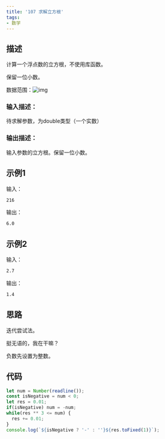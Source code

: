 ```yaml
---
title: '107 求解立方根'
tags:
- 数学
---
```


## 描述

计算一个浮点数的立方根，不使用库函数。

保留一位小数。



数据范围：![img](https://www.nowcoder.com/equation?tex=%7Cval%7C%20%5Cle%2020%20%5C)

### 输入描述：

待求解参数，为double类型（一个实数）

### 输出描述：

输入参数的立方根。保留一位小数。

## 示例1

输入：

```bash
216
```



输出：

```bash
6.0
```



## 示例2

输入：

```bash
2.7
```



输出：

```bash
1.4
```

## 思路

迭代尝试法。

挺无语的，我在干嘛？

负数先设置为整数。

## 代码

```js
let num = Number(readline());
const isNegative = num < 0;
let res = 0.01;
if(isNegative) num = -num;
while(res ** 3 <= num) {
  res += 0.01;
}
console.log(`${isNegative ? '-' : ''}${res.toFixed(1)}`);
```

    
